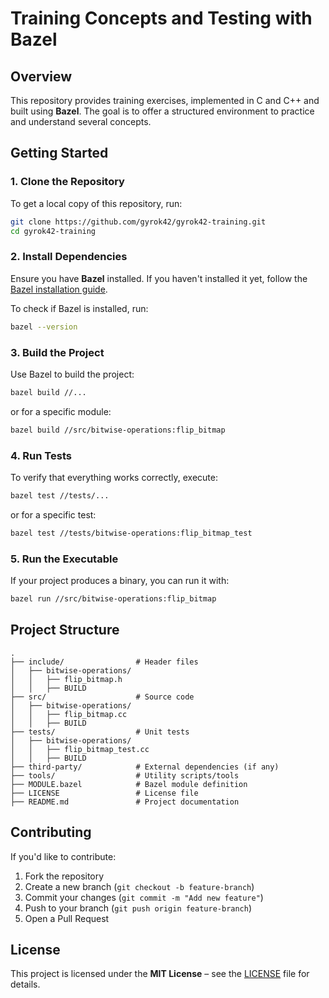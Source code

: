 # **Training Concepts and Testing with Bazel**

## **Overview**
This repository provides training exercises, implemented in C and C++ and built using **Bazel**. The goal is to offer a structured environment to practice and understand several concepts.

## **Getting Started**

### **1. Clone the Repository**
To get a local copy of this repository, run:

```sh
git clone https://github.com/gyrok42/gyrok42-training.git
cd gyrok42-training
```

### **2. Install Dependencies**
Ensure you have **Bazel** installed. If you haven't installed it yet, follow the [Bazel installation guide](https://bazel.build/install).

To check if Bazel is installed, run:

```sh
bazel --version
```

### **3. Build the Project**
Use Bazel to build the project:

```sh
bazel build //...
```

or for a specific module:

```sh
bazel build //src/bitwise-operations:flip_bitmap
```

### **4. Run Tests**
To verify that everything works correctly, execute:

```sh
bazel test //tests/...
```

or for a specific test:

```sh
bazel test //tests/bitwise-operations:flip_bitmap_test
```

### **5. Run the Executable**
If your project produces a binary, you can run it with:

```sh
bazel run //src/bitwise-operations:flip_bitmap
```

## **Project Structure**

```
.
├── include/                # Header files
│   ├── bitwise-operations/
│   │   ├── flip_bitmap.h
│   │   ├── BUILD
├── src/                    # Source code
│   ├── bitwise-operations/
│   │   ├── flip_bitmap.cc
│   │   ├── BUILD
├── tests/                  # Unit tests
│   ├── bitwise-operations/
│   │   ├── flip_bitmap_test.cc
│   │   ├── BUILD
├── third-party/            # External dependencies (if any)
├── tools/                  # Utility scripts/tools
├── MODULE.bazel            # Bazel module definition
├── LICENSE                 # License file
├── README.md               # Project documentation
```

## **Contributing**
If you'd like to contribute:

1. Fork the repository
2. Create a new branch (`git checkout -b feature-branch`)
3. Commit your changes (`git commit -m "Add new feature"`)
4. Push to your branch (`git push origin feature-branch`)
5. Open a Pull Request

## **License**
This project is licensed under the **MIT License** – see the [LICENSE](LICENSE) file for details.

